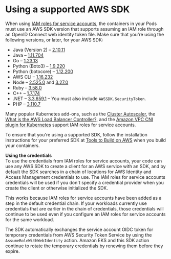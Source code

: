 # Using a supported AWS SDK<a name="iam-roles-for-service-accounts-minimum-sdk"></a>

When using [IAM roles for service accounts](iam-roles-for-service-accounts.md), the containers in your Pods must use an AWS SDK version that supports assuming an IAM role through an OpenID Connect web identity token file\. Make sure that you're using the following versions, or later, for your AWS SDK:
+ Java \(Version 2\) – [2\.10\.11](https://github.com/aws/aws-sdk-java-v2/releases/tag/2.10.11)
+ Java – [1\.11\.704](https://github.com/aws/aws-sdk-java/releases/tag/1.11.704)
+ Go – [1\.23\.13](https://github.com/aws/aws-sdk-go/releases/tag/v1.23.13)
+ Python \(Boto3\) – [1\.9\.220](https://github.com/boto/boto3/releases/tag/1.9.220)
+ Python \(botocore\) – [1\.12\.200](https://github.com/boto/botocore/releases/tag/1.12.200)
+ AWS CLI – [1\.16\.232](https://github.com/aws/aws-cli/releases/tag/1.16.232)
+ Node – [2\.525\.0](https://github.com/aws/aws-sdk-js/releases/tag/v2.525.0) and [3\.27\.0](https://github.com/aws/aws-sdk-js-v3/releases/tag/v3.27.0)
+ Ruby – [3\.58\.0](https://github.com/aws/aws-sdk-ruby/blob/version-3/gems/aws-sdk-core/CHANGELOG.md#3580-2019-07-01)
+ C\+\+ – [1\.7\.174](https://github.com/aws/aws-sdk-cpp/releases/tag/1.7.174)
+ \.NET – [3\.3\.659\.1](https://github.com/aws/aws-sdk-net/releases/tag/3.3.659.1) – You must also include `AWSSDK.SecurityToken`\.
+ PHP – [3\.110\.7](https://github.com/aws/aws-sdk-php/releases/tag/3.110.7)

Many popular Kubernetes add\-ons, such as the [Cluster Autoscaler](https://github.com/kubernetes/autoscaler/tree/master/cluster-autoscaler), the [What is the AWS Load Balancer Controller?](aws-load-balancer-controller.md), and the [Amazon VPC CNI plugin for Kubernetes](cni-iam-role.md) support IAM roles for service accounts\.

To ensure that you're using a supported SDK, follow the installation instructions for your preferred SDK at [Tools to Build on AWS](https://aws.amazon.com/tools/) when you build your containers\. 

**Using the credentials**  
To use the credentials from IAM roles for service accounts, your code can use any AWS SDK to create a client for an AWS service with an SDK, and by default the SDK searches in a chain of locations for AWS Identity and Access Management credentials to use\. The IAM roles for service accounts credentials will be used if you don't specify a credential provider when you create the client or otherwise initialized the SDK\.

This works because IAM roles for service accounts have been added as a step in the default credential chain\. If your workloads currently use credentials that are earlier in the chain of credentials, those credentials will continue to be used even if you configure an IAM roles for service accounts for the same workload\.

The SDK automatically exchanges the service account OIDC token for temporary credentials from AWS Security Token Service by using the `AssumeRoleWithWebIdentity` action\. Amazon EKS and this SDK action continue to rotate the temporary credentials by renewing them before they expire\.